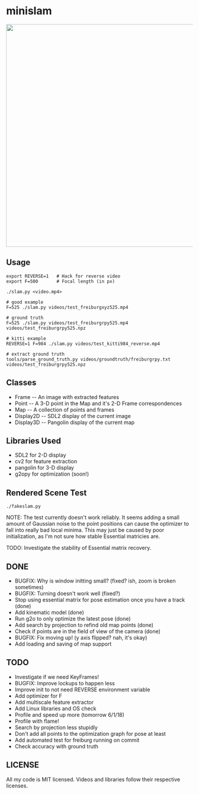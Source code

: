 # minislam



<img width=600px src="https://raw.githubusercontent.com/geohot/twitchslam/master/example.png" />


Usage
-----

```
export REVERSE=1   # Hack for reverse video
export F=500       # Focal length (in px)

./slam.py <video.mp4>

# good example
F=525 ./slam.py videos/test_freiburgxyz525.mp4

# ground truth
F=525 ./slam.py videos/test_freiburgrpy525.mp4 videos/test_freiburgrpy525.npz

# kitti example
REVERSE=1 F=984 ./slam.py videos/test_kitti984_reverse.mp4

# extract ground truth
tools/parse_ground_truth.py videos/groundtruth/freiburgrpy.txt videos/test_freiburgrpy525.npz 
```

Classes
-----

* Frame -- An image with extracted features
* Point -- A 3-D point in the Map and it's 2-D Frame correspondences
* Map -- A collection of points and frames
* Display2D -- SDL2 display of the current image
* Display3D -- Pangolin display of the current map

Libraries Used
-----

* SDL2 for 2-D display
* cv2 for feature extraction
* pangolin for 3-D display
* g2opy for optimization (soon!)

Rendered Scene Test
-----

```
./fakeslam.py
```

NOTE: The test currently doesn't work reliably. It seems adding a small amount of Gaussian noise to the point positions can cause the optimizer to fall into really bad local minima. This may just be caused by poor initialization, as I'm not sure how stable Essential matricies are.

TODO: Investigate the stability of Essential matrix recovery.

DONE
-----

* BUGFIX: Why is window initting small? (fixed? ish, zoom is broken sometimes)
* BUGFIX: Turning doesn't work well (fixed?)
* Stop using essential matrix for pose estimation once you have a track (done)
 * Add kinematic model (done)
 * Run g2o to only optimize the latest pose (done)
* Add search by projection to refind old map points (done)
 * Check if points are in the field of view of the camera (done)
* BUGFIX: Fix moving up! (y axis flipped? nah, it's okay)
* Add loading and saving of map support

TODO
-----

* Investigate if we need KeyFrames!
* BUGFIX: Improve lockups to happen less
* Improve init to not need REVERSE environment variable
* Add optimizer for F
* Add multiscale feature extractor
* Add Linux libraries and OS check
* Profile and speed up more (tomorrow 6/1/18)
 * Profile with flame!
 * Search by projection less stupidly
 * Don't add all points to the optimization graph for pose at least
* Add automated test for freiburg running on commit
 * Check accuracy with ground truth

LICENSE
-----

All my code is MIT licensed. Videos and libraries follow their respective licenses.

